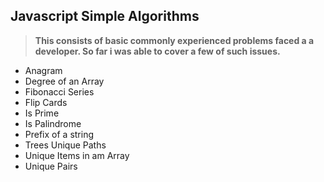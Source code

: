 ## Javascript Simple Algorithms
> **This consists of basic commonly experienced problems faced a a developer. So far i was able to cover a few of such issues.**
  
- Anagram
- Degree of an Array
- Fibonacci Series
- Flip Cards
- Is Prime
- Is Palindrome
- Prefix of a string
- Trees Unique Paths
- Unique Items in am Array
- Unique Pairs
